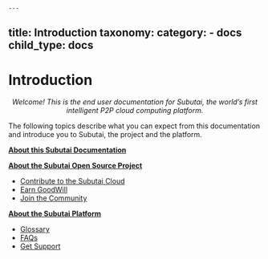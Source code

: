 	---
title: Introduction
taxonomy:
    category:
        - docs
child_type: docs
---

# Introduction

<p align="middle"><i>Welcome! This is the end user documentation for Subutai, the world’s first intelligent P2P cloud computing platform.</i></p>  

The following topics describe what you can expect from this documentation and introduce you to Subutai, the project and the platform.

**[About this Subutai Documentation](about-documentation)**

**[About the Subutai Open Source Project](https://github.com/subutai-io/documentation/wiki/About-the-Subutai-Open-Source-Project)**
* [Contribute to the Subutai Cloud](https://github.com/subutai-io/documentation/wiki/About-the-Subutai-Open-Source-Project#-contribute-to-the-subutai-cloud)
* [Earn GoodWill](https://github.com/subutai-io/documentation/wiki/About-the-Subutai-Open-Source-Project#-earn-goodwill)
* [Join the Community](https://github.com/subutai-io/documentation/wiki/About-the-Subutai-Open-Source-Project#-join-the-community)

**[About the Subutai Platform](https://github.com/subutai-io/documentation/wiki/About-the-Subutai-Platform)**
   * [Glossary](https://github.com/subutai-io/documentation/wiki/Glossary)
   * [FAQs](https://github.com/subutai-io/documentation/wiki/FAQs)
   * [Get Support](https://github.com/subutai-io/documentation/wiki/Get-Support)



